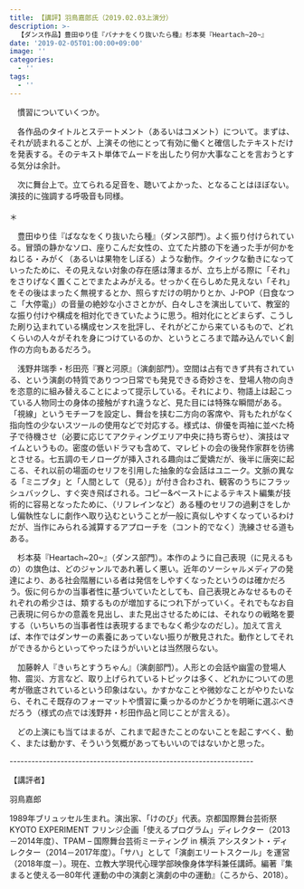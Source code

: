 ```yaml
---
title: 【講評】羽鳥嘉郎氏（2019.02.03上演分）
description: >-
  【ダンス作品】豊田ゆり佳『バナナをくり抜いたら種』杉本葵『Heartach~20~』　　　　　【演劇作品】浅野井瑞季・杉田亮『賽と河原』加藤幹人『きぃちとすうちゃん』
date: '2019-02-05T01:00:00+09:00'
image: ''
categories:
  - ''
tags:
  - ''
---
```

<p style="text-indent:1em">慣習についていくつか。</p>

　各作品のタイトルとステートメント（あるいはコメント）について。まずは、それが読まれることが、上演その他にとって有効に働くと確信したテキストだけを発表する。そのテキスト単体でムードを出したり何か大事なことを言おうとする気分は余計。　

　次に舞台上で。立てられる足音を、聴いてよかった、となることはほぼない。演技的に強調する呼吸音も同様。　\
\
＊

　豊田ゆり佳『ばななをくり抜いたら種』（ダンス部門）。よく振り付けられている。冒頭の静かなソロ、座りこんだ女性の、立てた片膝の下を通った手が何かをねじる・みがく（あるいは果物をしぼる）ような動作。クイックな動きになっていったために、その見えない対象の存在感は薄まるが、立ち上がる際に「それ」をさりげなく置くことでまたよみがえる。せっかく在らしめた見えない「それ」をその後はまったく無視するとか、照らすだけの明かりとか、J-POP（日食なつこ「大停電」）の音量の絶妙な小ささとかが、白々しさを演出していて、教室的な振り付けや構成を相対化できていたように思う。相対化にとどまらず、こうした刷り込まれている構成センスを批評し、それがどこから来ているもので、どれくらいの人々がそれを身につけているのか、というところまで踏み込んでいく創作の方向もあるだろう。

　浅野井瑞季・杉田亮『賽と河原』（演劇部門）。空間は占有できず共有されている、という演劇の特質でありつつ日常でも発見できる奇妙さを、登場人物の向きを恣意的に組み替えることによって提示している。それにより、物語上は起こっている人物同士の身体の接触がすれ違うなど、見た目には特殊な瞬間がある。「視線」というモチーフを設定し、舞台を挟む二方向の客席や、背もたれがなく指向性の少ないスツールの使用などで対応する。様式は、俳優を両袖に並べた椅子で待機させ（必要に応じてアクティングエリア中央に持ち寄らせ）、演技はマイムというもの。密度の低いドラマも含めて、マレビトの会の後発作家群を彷彿とさせる。七五調のモノローグが挿入される趣向はご愛嬌だが、後半に唐突に起こる、それ以前の場面のセリフを引用した抽象的な会話はユニーク。文脈の異なる「ミニブタ」と「人間として（見る）」が付き合わされ、観客のうちにフラッシュバックし、すぐ突き飛ばされる。コピー&ペーストによるテキスト編集が技術的に容易となったために、（リフレインなど）ある種のセリフの過剰さをしかし偏執性なしに劇作へ取り込むということが一般に真似しやすくなっているわけだが、当作にみられる減算するアプローチを（コント的でなく）洗練させる道もある。

　杉本葵『Heartach\~20\~』（ダンス部門）。本作のように自己表現（に見えるもの）の旗色は、どのジャンルであれ著しく悪い。近年のソーシャルメディアの発達により、ある社会階層にいる者は発信をしやすくなったというのは確かだろう。仮に何らかの当事者性に基づいていたとしても、自己表現とみなせるものそれぞれの希少さは、類するものが増加するにつれ下がっていく。それでもなお自己表現に何らかの意義を見出し、また見出させるためには、それなりの戦略を要する（いちいちの当事者性は表現するまでもなく希少なのだし）。加えて言えば、本作ではダンサーの素養にあっていない振りが散見された。動作としてそれができるからといってやったほうがいいとは当然限らない。

　加藤幹人『きぃちとすうちゃん』（演劇部門）。人形との会話や幽霊の登場人物、震災、方言など、取り上げられているトピックは多く、どれかについての思考が徹底されているという印象はない。かすかなことや微妙なことがやりたいなら、それこそ既存のフォーマットや慣習に乗っかるのかどうかを明晰に選ぶべきだろう（様式の点では浅野井・杉田作品と同じことが言える）。

　どの上演にも当てはまるが、これまで起きたことのないことを起こすべく、動く、または動かす、そういう気概があってもいいのではないかと思った。


\-------------------------------------------------------------------

【講評者】

羽鳥嘉郎

1989年ブリュッセル生まれ。演出家、「けのび」代表。京都国際舞台芸術祭 KYOTO EXPERIMENT フリンジ企画「使えるプログラム」ディレクター（2013－2014年度）、TPAM – 国際舞台芸術ミーティング in 横浜 アシスタント・ディレクター（2014－2017年度）。「サハ」として「演劇エリートスクール」を運営（2018年度－）。現在、立教大学現代心理学部映像身体学科兼任講師。編著『集まると使える—80年代 運動の中の演劇と演劇の中の運動』（ころから、2018）。‬
